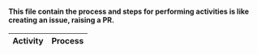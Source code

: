 #### This file contain the process and steps for performing activities is like creating an issue, raising a PR.

|Activity| Process |
|:---:|:---:|
